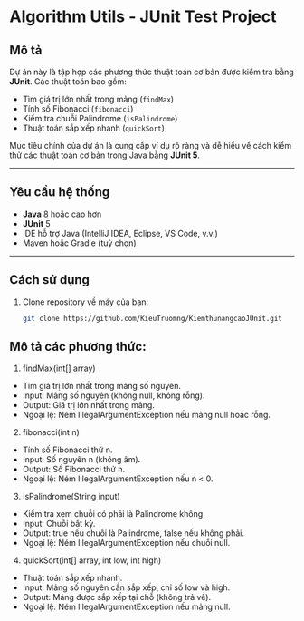 # Algorithm Utils - JUnit Test Project

## Mô tả
Dự án này là tập hợp các phương thức thuật toán cơ bản được kiểm tra bằng **JUnit**. Các thuật toán bao gồm:
- Tìm giá trị lớn nhất trong mảng (`findMax`)
- Tính số Fibonacci (`fibonacci`)
- Kiểm tra chuỗi Palindrome (`isPalindrome`)
- Thuật toán sắp xếp nhanh (`quickSort`)

Mục tiêu chính của dự án là cung cấp ví dụ rõ ràng và dễ hiểu về cách kiểm thử các thuật toán cơ bản trong Java bằng **JUnit 5**.

---

## Yêu cầu hệ thống
- **Java** 8 hoặc cao hơn
- **JUnit** 5
- IDE hỗ trợ Java (IntelliJ IDEA, Eclipse, VS Code, v.v.)
- Maven hoặc Gradle (tuỳ chọn)

---

## Cách sử dụng

1. Clone repository về máy của bạn:
   ```bash
   git clone https://github.com/KieuTruomng/KiemthunangcaoJUnit.git


## Mô tả các phương thức:
1. findMax(int[] array)
- Tìm giá trị lớn nhất trong mảng số nguyên.
- Input: Mảng số nguyên (không null, không rỗng).
- Output: Giá trị lớn nhất trong mảng.
- Ngoại lệ: Ném IllegalArgumentException nếu mảng null hoặc rỗng.

2. fibonacci(int n)
- Tính số Fibonacci thứ n.
- Input: Số nguyên n (không âm).
- Output: Số Fibonacci thứ n.
- Ngoại lệ: Ném IllegalArgumentException nếu n < 0.

3. isPalindrome(String input)
- Kiểm tra xem chuỗi có phải là Palindrome không.
- Input: Chuỗi bất kỳ.
- Output: true nếu chuỗi là Palindrome, false nếu không phải.
- Ngoại lệ: Ném IllegalArgumentException nếu chuỗi null.

4. quickSort(int[] array, int low, int high)
- Thuật toán sắp xếp nhanh.
- Input: Mảng số nguyên cần sắp xếp, chỉ số low và high.
- Output: Mảng được sắp xếp tại chỗ (không trả về).
- Ngoại lệ: Ném IllegalArgumentException nếu mảng null.

